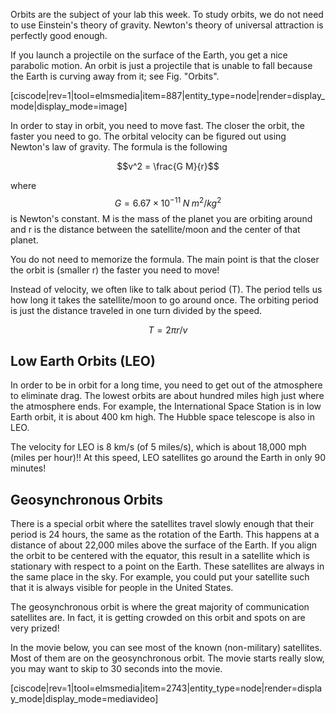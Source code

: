 Orbits are the subject of your lab this week. To study orbits, we do not need to use Einstein's theory of gravity. Newton's theory of universal attraction is perfectly good enough.

If you launch a projectile on the surface of the Earth, you get a nice parabolic motion. An orbit is just a projectile that is unable to fall because the Earth is curving away from it; see Fig. "Orbits".

[ciscode|rev=1|tool=elmsmedia|item=887|entity_type=node|render=display_mode|display_mode=image]

In order to stay in orbit, you need to move fast. The closer the orbit, the faster you need to go. The orbital velocity can be figured out using Newton's law of gravity. The formula is the following

$$v^2 = \frac{G M}{r}$$

where $$G = 6.67 \times 10^{-11}\; N\;m^2/kg^2$$ is Newton's constant. M is the mass of the planet you are orbiting around and r is the distance between the satellite/moon and the center of that planet.

You do not need to memorize the formula. The main point is that the closer the orbit is (smaller r) the faster you need to move!

Instead of velocity, we often like to talk about period (T). The period tells us how long it takes the satellite/moon to go around once. The orbiting period is just the distance traveled in one turn divided by the speed.

$$T = 2\pi r/v$$


## Low Earth Orbits (LEO)

In order to be in orbit for a long time, you need to get out of the atmosphere to eliminate drag. The lowest orbits are about hundred miles high just where the atmosphere ends. For example, the International Space Station is in low Earth orbit, it is about 400 km high. The Hubble space telescope is also in LEO.

The velocity for LEO is 8 km/s (of 5 miles/s), which is about 18,000 mph  (miles per hour)!! At this speed, LEO satellites go around the Earth in only 90 minutes!

## Geosynchronous Orbits

There is a special orbit where the satellites travel slowly enough that their period is 24 hours, the same as the rotation of the Earth. This happens at a distance of about 22,000 miles above the surface of the Earth. If you align the orbit to be centered with the equator, this result in a satellite which is stationary with respect to a point on the Earth. These satellites are always in the same place in the sky. For example, you could put your satellite such that it is always visible for people in the United States.

The geosynchronous orbit is where the great majority of communication satellites are. In fact, it is getting crowded on this orbit and spots on are very prized!

In the movie below, you can see most of the known (non-military) satellites. Most of them are on the geosynchronous orbit. The movie starts really slow, you may want to skip to 30 seconds into the movie.

[ciscode|rev=1|tool=elmsmedia|item=2743|entity_type=node|render=display_mode|display_mode=mediavideo]
